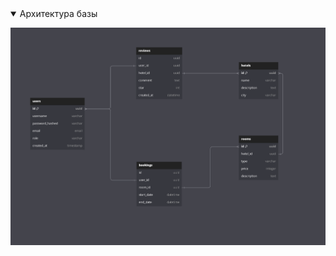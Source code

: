 <details open>
<summary>Архитектура базы</summary>
<p align="center">
  <img src="for_readme/db.PNG" width="1308" title="db" alt="db">
</p>
</details>
